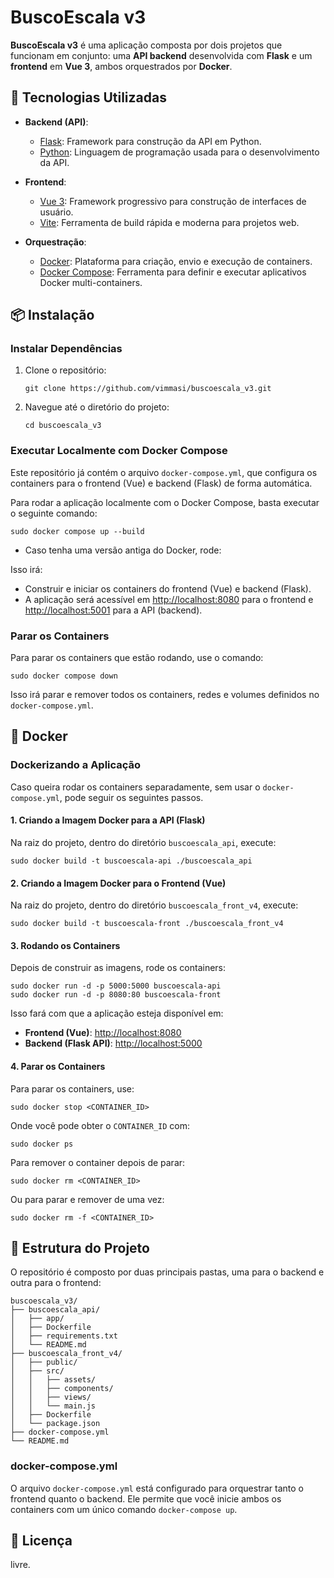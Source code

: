 # BuscoEscala v3

**BuscoEscala v3** é uma aplicação composta por dois projetos que funcionam em conjunto: uma **API backend** desenvolvida com **Flask** e um **frontend** em **Vue 3**, ambos orquestrados por **Docker**.

## 🚀 Tecnologias Utilizadas

- **Backend (API)**:
  - [Flask](https://flask.palletsprojects.com/): Framework para construção da API em Python.
  - [Python](https://www.python.org/): Linguagem de programação usada para o desenvolvimento da API.
- **Frontend**:

  - [Vue 3](https://vuejs.org/): Framework progressivo para construção de interfaces de usuário.
  - [Vite](https://vitejs.dev/): Ferramenta de build rápida e moderna para projetos web.

- **Orquestração**:
  - [Docker](https://www.docker.com/): Plataforma para criação, envio e execução de containers.
  - [Docker Compose](https://docs.docker.com/compose/): Ferramenta para definir e executar aplicativos Docker multi-containers.

## 📦 Instalação

### **Instalar Dependências**

1. Clone o repositório:

   ```
   git clone https://github.com/vimmasi/buscoescala_v3.git
   ```

2. Navegue até o diretório do projeto:

   ```
   cd buscoescala_v3
   ```

### **Executar Localmente com Docker Compose**

Este repositório já contém o arquivo `docker-compose.yml`, que configura os containers para o frontend (Vue) e backend (Flask) de forma automática.

Para rodar a aplicação localmente com o Docker Compose, basta executar o seguinte comando:

```
sudo docker compose up --build
```

- Caso tenha uma versão antiga do Docker, rode:

Isso irá:

- Construir e iniciar os containers do frontend (Vue) e backend (Flask).
- A aplicação será acessível em [http://localhost:8080](http://localhost:8080) para o frontend e [http://localhost:5001](http://localhost:5001) para a API (backend).

### **Parar os Containers**

Para parar os containers que estão rodando, use o comando:

```
sudo docker compose down
```

Isso irá parar e remover todos os containers, redes e volumes definidos no `docker-compose.yml`.

## 🐳 Docker

### **Dockerizando a Aplicação**

Caso queira rodar os containers separadamente, sem usar o `docker-compose.yml`, pode seguir os seguintes passos.

#### **1. Criando a Imagem Docker para a API (Flask)**

Na raiz do projeto, dentro do diretório `buscoescala_api`, execute:

```
sudo docker build -t buscoescala-api ./buscoescala_api
```

#### **2. Criando a Imagem Docker para o Frontend (Vue)**

Na raiz do projeto, dentro do diretório `buscoescala_front_v4`, execute:

```
sudo docker build -t buscoescala-front ./buscoescala_front_v4
```

#### **3. Rodando os Containers**

Depois de construir as imagens, rode os containers:

```
sudo docker run -d -p 5000:5000 buscoescala-api
sudo docker run -d -p 8080:80 buscoescala-front
```

Isso fará com que a aplicação esteja disponível em:

- **Frontend (Vue)**: [http://localhost:8080](http://localhost:8080)
- **Backend (Flask API)**: [http://localhost:5000](http://localhost:5000)

#### **4. Parar os Containers**

Para parar os containers, use:

```
sudo docker stop <CONTAINER_ID>
```

Onde você pode obter o `CONTAINER_ID` com:

```
sudo docker ps
```

Para remover o container depois de parar:

```
sudo docker rm <CONTAINER_ID>
```

Ou para parar e remover de uma vez:

```
sudo docker rm -f <CONTAINER_ID>
```

## 📁 Estrutura do Projeto

O repositório é composto por duas principais pastas, uma para o backend e outra para o frontend:

```
buscoescala_v3/
├── buscoescala_api/
│   ├── app/
│   ├── Dockerfile
│   ├── requirements.txt
│   └── README.md
├── buscoescala_front_v4/
│   ├── public/
│   ├── src/
│   │   ├── assets/
│   │   ├── components/
│   │   ├── views/
│   │   └── main.js
│   ├── Dockerfile
│   └── package.json
├── docker-compose.yml
└── README.md
```

### **docker-compose.yml**

O arquivo `docker-compose.yml` está configurado para orquestrar tanto o frontend quanto o backend. Ele permite que você inicie ambos os containers com um único comando `docker-compose up`.

## 📄 Licença

livre.
